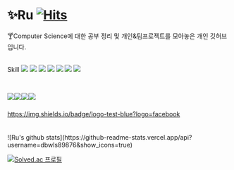 # :sparkles:Ru [![Hits](https://hits.seeyoufarm.com/api/count/incr/badge.svg?url=https%3A%2F%2Fgithub.com%2Fdbwls89876%2Fhit-counter&count_bg=%2379C83D&title_bg=%23555555&icon=&icon_color=%23E7E7E7&title=hits&edge_flat=false)](https://hits.seeyoufarm.com)
:cocktail:Computer Science에 대한 공부 정리 및 개인&팀프로젝트를 모아놓은 개인 깃허브 입니다.
<br>
<br>

Skill
<img src="https://img.shields.io/badge/Swift-F05138?style=flat-square&logo=swift&logoColor=white"/>
<img src="https://img.shields.io/badge/C-blue?style=flat-square&logo=c&logoColor=blue"/> <img src="https://img.shields.io/badge/C++-blue?style=flat-square&logo=C++&logoColor=blue"/> <img src="https://img.shields.io/badge/dotnet-512BD4?style=flat-square&logo=.NET&logoColor=512BD4"/> <img src="https://img.shields.io/badge/spring-green?style=flat-square&logo=Spring&logoColor=green"/> <img src="https://img.shields.io/badge/react-61DAFB?style=flat-square&logo=React&logoColor=61DAFB"/> <img src="https://img.shields.io/badge/python-3776AB?style=flat-square&logo=Python&logoColor=3776AB"/>

<br>

<img src="https://img.shields.io/badge/oracle-F80000?style=flat-square&logo=oracle&logoColor=F80000"/><img src="https://img.shields.io/badge/mysql-4479A1?style=flat-square&logo=mysql&logoColor=4479A1"/><img src="https://img.shields.io/badge/postgresql-4169E1?style=flat-square&logo=postgresql&logoColor=4169E1"/><img src="https://img.shields.io/badge/dbeaver-382923?style=flat-square&logo=python&logoColor=382923"/>

### 
https://img.shields.io/badge/logo-test-blue?logo=facebook
####
<br>
![Ru's github stats](https://github-readme-stats.vercel.app/api?username=dbwls89876&show_icons=true)

[![Solved.ac
프로필](http://mazassumnida.wtf/api/v2/generate_badge?boj=dbwls89876)](https://solved.ac/dbwls89876)
